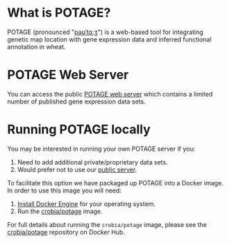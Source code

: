 # What is POTAGE?

POTAGE (pronounced "[pəʊˈtɑːʒ](http://img2.tfd.com/pron/mp3/en/UK/df/dfskskssdfd5drh7.mp3)") is a web-based tool for integrating genetic map location with gene expression data and inferred functional annotation in wheat.

# POTAGE Web Server

You can access the public [POTAGE web server](http://130.56.251.241/potage) which contains a limited number of published gene
expression data sets.

# Running POTAGE locally

You may be interested in running your own POTAGE server if you:

  1. Need to add additional private/proprietary data sets.
  2. Would prefer not to use our [public server](http://130.56.251.241/potage).

To facilitate this option we have packaged up POTAGE into a Docker image. In order to use this image you will need:

  1. [Install Docker Engine](https://docs.docker.com/engine/installation/) for your operating system.
  2. Run the [crobia/potage](https://hub.docker.com/r/crobia/potage/) image.

For full details about running the `crobia/potage` image, please see the [crobia/potage](https://hub.docker.com/r/crobia/potage/) repository on Docker Hub.
